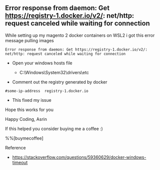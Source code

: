 ## Error response from daemon: Get https://registry-1.docker.io/v2/: net/http: request canceled while waiting for connection

While setting up my magento 2 docker containers on WSL2 i got this error message pulling images

```
Error response from daemon: Get https://registry-1.docker.io/v2/: net/http: request canceled while waiting for connection
```

- Open your windows hosts file
    - C:\Windows\System32\drivers\etc

- Comment out the registry generated by docker 
```
#some-ip-address  registry-1.docker.io
```

- This fixed my issue

Hope this works for you

Happy Coding,
Asrin

If this helped you consider buying me a coffee :)

%%[buymecoffee]

Reference
-  https://stackoverflow.com/questions/59360629/docker-windows-timeout
